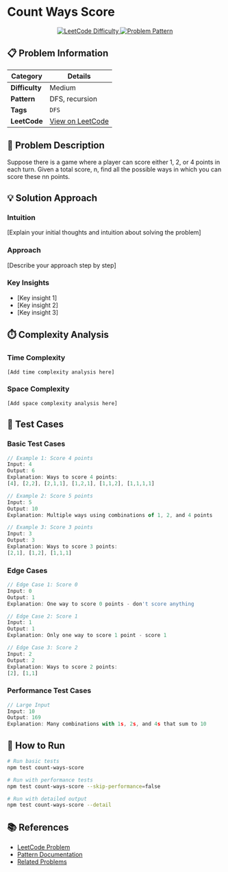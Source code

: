 # Count Ways Score

<div align="center">
  <a href="https://www.geeksforgeeks.org/count-number-ways-reach-given-score-game/">
    <img src="https://img.shields.io/badge/LeetCode-Medium-yellow" alt="LeetCode Difficulty" />
  </a>
  <a href="https://www.geeksforgeeks.org/count-number-ways-reach-given-score-game/">
    <img src="https://img.shields.io/badge/Pattern-DFS, recursion-blue" alt="Problem Pattern" />
  </a>
</div>

## 📋 Problem Information

| Category       | Details                                                                                     |
| -------------- | ------------------------------------------------------------------------------------------- |
| **Difficulty** | Medium                                                                                      |
| **Pattern**    | DFS, recursion                                                                              |
| **Tags**       | `DFS`                                                                                       |
| **LeetCode**   | [View on LeetCode](https://www.geeksforgeeks.org/count-number-ways-reach-given-score-game/) |

## 📝 Problem Description

Suppose there is a game where a player can score either 1, 2, or 4 points in each turn. Given a total score, n, find all the possible ways in which you can score these nn points.

## 💡 Solution Approach

### Intuition

[Explain your initial thoughts and intuition about solving the problem]

### Approach

[Describe your approach step by step]

### Key Insights

- [Key insight 1]
- [Key insight 2]
- [Key insight 3]

## ⏱️ Complexity Analysis

### Time Complexity

```
[Add time complexity analysis here]
```

### Space Complexity

```
[Add space complexity analysis here]
```

## 🧪 Test Cases

### Basic Test Cases

```javascript
// Example 1: Score 4 points
Input: 4
Output: 6
Explanation: Ways to score 4 points:
[4], [2,2], [2,1,1], [1,2,1], [1,1,2], [1,1,1,1]

// Example 2: Score 5 points
Input: 5
Output: 10
Explanation: Multiple ways using combinations of 1, 2, and 4 points

// Example 3: Score 3 points
Input: 3
Output: 3
Explanation: Ways to score 3 points:
[2,1], [1,2], [1,1,1]
```

### Edge Cases

```javascript
// Edge Case 1: Score 0
Input: 0
Output: 1
Explanation: One way to score 0 points - don't score anything

// Edge Case 2: Score 1
Input: 1
Output: 1
Explanation: Only one way to score 1 point - score 1

// Edge Case 3: Score 2
Input: 2
Output: 2
Explanation: Ways to score 2 points:
[2], [1,1]
```

### Performance Test Cases

```javascript
// Large Input
Input: 10
Output: 169
Explanation: Many combinations with 1s, 2s, and 4s that sum to 10
```

## 🚀 How to Run

```bash
# Run basic tests
npm test count-ways-score

# Run with performance tests
npm test count-ways-score --skip-performance=false

# Run with detailed output
npm test count-ways-score --detail
```

## 📚 References

- [LeetCode Problem](https://www.geeksforgeeks.org/count-number-ways-reach-given-score-game/)
- [Pattern Documentation](https://leetcode.com/explore/learn/card/patterns/)
- [Related Problems](#)
